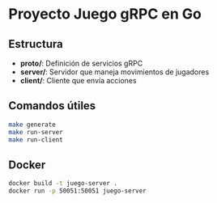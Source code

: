 # Proyecto Juego gRPC en Go

## Estructura
- **proto/**: Definición de servicios gRPC
- **server/**: Servidor que maneja movimientos de jugadores
- **client/**: Cliente que envía acciones

## Comandos útiles
```bash
make generate
make run-server
make run-client
```

## Docker
```bash
docker build -t juego-server .
docker run -p 50051:50051 juego-server
```
